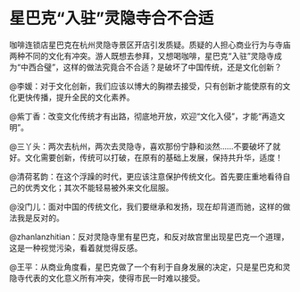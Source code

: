 # 星巴克“入驻”灵隐寺合不合适

咖啡连锁店星巴克在杭州灵隐寺景区开店引发质疑。质疑的人担心商业行为与寺庙两种不同的文化有冲突。游人既想去参拜，又想喝咖啡，星巴克“入驻”灵隐寺成为“中西合璧”，这样的做法究竟合不合适？是破坏了中国传统，还是文化创新？

@李媛：对于文化创新，我们应该以博大的胸襟去接受，只有创新才能使原有的文化更快传播，提升全民的文化素养。

@紫丁香：改变文化传统才有出路，彻底地开放，欢迎“文化入侵”，才能“再造文明”。

@三丫头：两次去杭州，两次去灵隐寺，喜欢那份宁静和淡然……不要破坏了就好。文化需要创新，传统可以打破，在原有的基础上发展，保持共升华，适度！

@清荷茗韵：在这个浮躁的时代，更应该注意保护传统文化。首先要庄重地看待自己的优秀文化；其次不能轻易被外来文化屈服。

@没门儿：面对中国的传统文化，我们要继承和发扬，现在却背道而驰，这样的做法我是反对的。

@zhanlanzhitian：反对灵隐寺里有星巴克，和反对故宫里出现星巴克一个道理，这是一种视觉污染，看着就觉得反感。

@王平：从商业角度看，星巴克做了一个有利于自身发展的决定，只是星巴克和灵隐寺代表的文化意义所有冲突，使得市民一时难以接受。